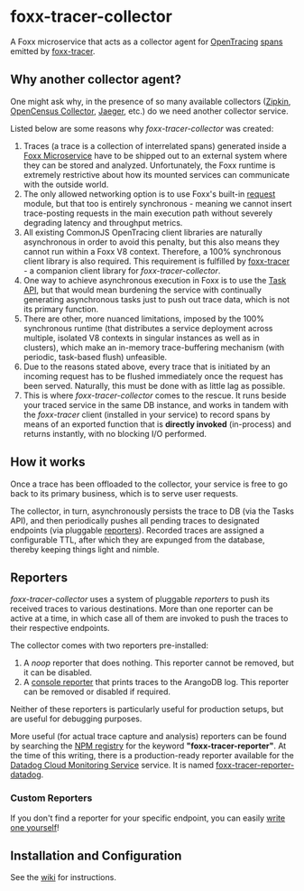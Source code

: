 # foxx-tracer-collector
A Foxx microservice that acts as a collector agent for [OpenTracing](https://opentracing.io/) [spans](https://opentracing.io/specification/#the-opentracing-api) emitted by [foxx-tracer](https://github.com/RecallGraph/foxx-tracer).

## Why another collector agent?
One might ask why, in the presence of so many available collectors ([Zipkin](https://zipkin.io/pages/architecture.html#zipkin-collector), [OpenCensus Collector](https://opencensus.io/service/components/collector/), [Jaeger](https://www.jaegertracing.io/docs/1.18/architecture/#collector), etc.) do we need another collector service. 

Listed below are some reasons why *foxx-tracer-collector* was created:
1. Traces (a trace is a collection of interrelated spans) generated inside a [Foxx Microservice](https://www.arangodb.com/docs/stable/foxx.html) have to be shipped out to an external system where they can be stored and analyzed. Unfortunately, the Foxx runtime is extremely restrictive about how its mounted services can communicate with the outside world.
1. The only allowed networking option is to use Foxx's built-in [request](https://www.arangodb.com/docs/stable/foxx-guides-making-requests.html) module, but that too is entirely synchronous - meaning we cannot insert trace-posting requests in the main execution path without severely degrading latency and throughput metrics.
1. All existing CommonJS OpenTracing client libraries are naturally asynchronous in order to avoid this penalty, but this also means they cannot run within a Foxx V8 context. Therefore, a 100% synchronous client library is also required. This requirement is fulfilled by [foxx-tracer](https://github.com/RecallGraph/foxx-tracer) - a companion client library for *foxx-tracer-collector*.
1. One way to achieve asynchronous execution in Foxx is to use the [Task API](https://www.arangodb.com/docs/3.6/appendix-java-script-modules-tasks.html), but that would mean burdening the service with continually generating asynchronous tasks just to push out trace data, which is not its primary function.
1. There are other, more nuanced limitations, imposed by the 100% synchronous runtime (that distributes a service deployment across multiple, isolated V8 contexts in singular instances as well as in clusters), which make an in-memory trace-buffering mechanism (with periodic, task-based flush) unfeasible.
1. Due to the reasons stated above, every trace that is initiated by an incoming request has to be flushed immediately once the request has been served. Naturally, this must be done with as little lag as possible.
1. This is where *foxx-tracer-collector* comes to the rescue. It runs beside your traced service in the same DB instance, and works in tandem with the *foxx-tracer* client (installed in your service) to record spans by means of an exported function that is **directly invoked** (in-process) and returns instantly, with no blocking I/O performed.

## How it works
Once a trace has been offloaded to the collector, your service is free to go back to its primary business, which is to serve user requests.

The collector, in turn, asynchronously persists the trace to DB (via the Tasks API), and then periodically pushes all pending traces to designated endpoints (via pluggable [reporters](#reporters)). Recorded traces are assigned a configurable TTL, after which they are expunged from the database, thereby keeping things light and nimble.

## Reporters
*foxx-tracer-collector* uses a system of pluggable *reporters* to push its received traces to various destinations. More than one reporter can be active at a time, in which case all of them are invoked to push the traces to their respective endpoints.

The collector comes with two reporters pre-installed:
1. A *noop* reporter that does nothing. This reporter cannot be removed, but it can be disabled.
1. A [console reporter](https://github.com/RecallGraph/foxx-tracer-reporter-console) that prints traces to the ArangoDB log. This reporter can be removed or disabled if required.

Neither of these reporters is particularly useful for production setups, but are useful for debugging purposes.

More useful (for actual trace capture and analysis) reporters can be found by searching the [NPM registry](https://www.npmjs.com/) for the keyword **"foxx-tracer-reporter"**. At the time of this writing, there is a production-ready reporter available for the [Datadog Cloud Monitoring Service](https://www.datadoghq.com/) service. It is named [foxx-tracer-reporter-datadog](https://github.com/RecallGraph/foxx-tracer-reporter-datadog).

### Custom Reporters
If you don't find a reporter for your specific endpoint, you can easily [write one yourself](https://github.com/RecallGraph/foxx-tracer-reporter-console#writing-your-own-reporter)!

## Installation and Configuration
See the [wiki](https://github.com/RecallGraph/foxx-tracer-collector/wiki) for instructions.